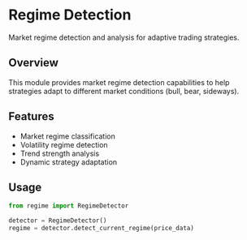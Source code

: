 # Regime Detection

Market regime detection and analysis for adaptive trading strategies.

## Overview

This module provides market regime detection capabilities to help strategies adapt to different market conditions (bull, bear, sideways).

## Features

- Market regime classification
- Volatility regime detection  
- Trend strength analysis
- Dynamic strategy adaptation

## Usage

```python
from regime import RegimeDetector

detector = RegimeDetector()
regime = detector.detect_current_regime(price_data)
```